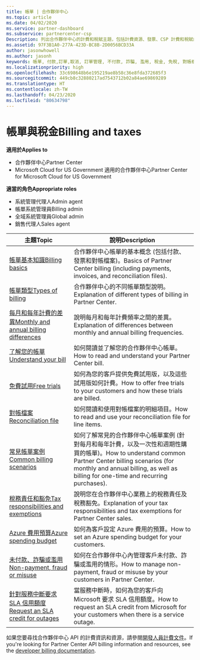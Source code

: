 ```yaml
---
title: 帳單 | 合作夥伴中心
ms.topic: article
ms.date: 04/02/2020
ms.service: partner-dashboard
ms.subservice: partnercenter-csp
Description: 列出合作夥伴中心的計費和稅賦主題，包括計費資源、發票、CSP 計費和稅賦的相關資訊。
ms.assetid: 97F3B1A0-277A-423D-BC8B-2D0056BCD33A
author: jasonwhowell
ms.author: jasonh
keywords: 帳單, 付款,訂單,取消, 訂單管理, 不付款, 詐騙, 濫用, 稅金, 免稅, 對帳檔案, 對帳檔案
ms.localizationpriority: high
ms.openlocfilehash: 33c698648b6e195219ae8b58c36e8fda372685f3
ms.sourcegitcommit: 449cb8c32880217ad7543712b02a84ae69869289
ms.translationtype: HT
ms.contentlocale: zh-TW
ms.lasthandoff: 04/23/2020
ms.locfileid: "80634798"
---
```

# <a name="billing-and-taxes"></a><span data-ttu-id="fdc5c-104">帳單與稅金</span><span class="sxs-lookup"><span data-stu-id="fdc5c-104">Billing and taxes</span></span>

<span data-ttu-id="fdc5c-105">**適用於**</span><span class="sxs-lookup"><span data-stu-id="fdc5c-105">**Applies to**</span></span>

- <span data-ttu-id="fdc5c-106">合作夥伴中心</span><span class="sxs-lookup"><span data-stu-id="fdc5c-106">Partner Center</span></span>
- <span data-ttu-id="fdc5c-107">Microsoft Cloud for US Government 適用的合作夥伴中心</span><span class="sxs-lookup"><span data-stu-id="fdc5c-107">Partner Center for Microsoft Cloud for US Government</span></span>

<span data-ttu-id="fdc5c-108">**適當的角色**</span><span class="sxs-lookup"><span data-stu-id="fdc5c-108">**Appropriate roles**</span></span>

- <span data-ttu-id="fdc5c-109">系統管理代理人</span><span class="sxs-lookup"><span data-stu-id="fdc5c-109">Admin agent</span></span>
- <span data-ttu-id="fdc5c-110">帳單系統管理員</span><span class="sxs-lookup"><span data-stu-id="fdc5c-110">Billing admin</span></span>
- <span data-ttu-id="fdc5c-111">全域系統管理員</span><span class="sxs-lookup"><span data-stu-id="fdc5c-111">Global admin</span></span>
- <span data-ttu-id="fdc5c-112">銷售代理人</span><span class="sxs-lookup"><span data-stu-id="fdc5c-112">Sales agent</span></span>

| <span data-ttu-id="fdc5c-113">主題</span><span class="sxs-lookup"><span data-stu-id="fdc5c-113">Topic</span></span> | <span data-ttu-id="fdc5c-114">說明</span><span class="sxs-lookup"><span data-stu-id="fdc5c-114">Description</span></span> |
| ----- | ----------- |
| [<span data-ttu-id="fdc5c-115">帳單基本知識</span><span class="sxs-lookup"><span data-stu-id="fdc5c-115">Billing basics</span></span>](billing-basics.md) | <span data-ttu-id="fdc5c-116">合作夥伴中心帳單的基本概念 (包括付款、發票和對帳檔案)。</span><span class="sxs-lookup"><span data-stu-id="fdc5c-116">Basics of Partner Center billing (including payments, invoices, and reconciliation files).</span></span> |
| [<span data-ttu-id="fdc5c-117">帳單類型</span><span class="sxs-lookup"><span data-stu-id="fdc5c-117">Types of billing</span></span>](billing-different-types.md) | <span data-ttu-id="fdc5c-118">合作夥伴中心的不同帳單類型說明。</span><span class="sxs-lookup"><span data-stu-id="fdc5c-118">Explanation of different types of billing in Partner Center.</span></span> |
| [<span data-ttu-id="fdc5c-119">每月和每年計費的差異</span><span class="sxs-lookup"><span data-stu-id="fdc5c-119">Monthly and annual billing differences</span></span>](billing-annual-monthly.md) | <span data-ttu-id="fdc5c-120">說明每月和每年計費頻率之間的差異。</span><span class="sxs-lookup"><span data-stu-id="fdc5c-120">Explanation of differences between monthly and annual billing frequencies.</span></span> |
| [<span data-ttu-id="fdc5c-121">了解您的帳單</span><span class="sxs-lookup"><span data-stu-id="fdc5c-121">Understand your bill</span></span>](read-your-bill.md) | <span data-ttu-id="fdc5c-122">如何閱讀並了解您的合作夥伴中心帳單。</span><span class="sxs-lookup"><span data-stu-id="fdc5c-122">How to read and understand your Partner Center bill.</span></span> |
| [<span data-ttu-id="fdc5c-123">免費試用</span><span class="sxs-lookup"><span data-stu-id="fdc5c-123">Free trials</span></span>](offer-your-customers-trials-of-microsoft-products.md) | <span data-ttu-id="fdc5c-124">如何為您的客戶提供免費試用版，以及這些試用版如何計費。</span><span class="sxs-lookup"><span data-stu-id="fdc5c-124">How to offer free trials to your customers and how these trials are billed.</span></span> |
| [<span data-ttu-id="fdc5c-125">對帳檔案</span><span class="sxs-lookup"><span data-stu-id="fdc5c-125">Reconciliation file</span></span>](use-the-reconciliation-files.md) | <span data-ttu-id="fdc5c-126">如何閱讀和使用對帳檔案的明細項目。</span><span class="sxs-lookup"><span data-stu-id="fdc5c-126">How to read and use your reconciliation file for line items.</span></span> |
| [<span data-ttu-id="fdc5c-127">常見帳單案例</span><span class="sxs-lookup"><span data-stu-id="fdc5c-127">Common billing scenarios</span></span>](common-billing-scenarios.md) | <span data-ttu-id="fdc5c-128">如何了解常見的合作夥伴中心帳單案例 (針對每月和每年計費，以及一次性和週期性購買的帳單)。</span><span class="sxs-lookup"><span data-stu-id="fdc5c-128">How to understand common Partner Center billing scenarios (for monthly and annual billing, as well as billing for one-time and recurring purchases).</span></span> |
| [<span data-ttu-id="fdc5c-129">稅務責任和豁免</span><span class="sxs-lookup"><span data-stu-id="fdc5c-129">Tax responsibilities and exemptions</span></span>](tax-and-tax-exemptions.md) | <span data-ttu-id="fdc5c-130">說明您在合作夥伴中心業務上的稅務責任及稅務豁免。</span><span class="sxs-lookup"><span data-stu-id="fdc5c-130">Explanation of your tax responsibilities and tax exemptions for Partner Center sales.</span></span> |
| [<span data-ttu-id="fdc5c-131">Azure 費用預算</span><span class="sxs-lookup"><span data-stu-id="fdc5c-131">Azure spending budget</span></span>](set-an-azure-spending-budget-for-your-customers.md) | <span data-ttu-id="fdc5c-132">如何為客戶設定 Azure 費用的預算。</span><span class="sxs-lookup"><span data-stu-id="fdc5c-132">How to set an Azure spending budget for your customers.</span></span> |
| [<span data-ttu-id="fdc5c-133">未付款、詐騙或濫用</span><span class="sxs-lookup"><span data-stu-id="fdc5c-133">Non-payment, fraud or misuse</span></span>](non-payment--fraud--or-misuse.md) | <span data-ttu-id="fdc5c-134">如何在合作夥伴中心內管理客戶未付款、詐騙或濫用的情形。</span><span class="sxs-lookup"><span data-stu-id="fdc5c-134">How to manage non-payment, fraud or misuse by your customers in Partner Center.</span></span> |
| [<span data-ttu-id="fdc5c-135">針對服務中斷要求 SLA 信用額度</span><span class="sxs-lookup"><span data-stu-id="fdc5c-135">Request an SLA credit for outages</span></span>](request-credit.md) | <span data-ttu-id="fdc5c-136">當服務中斷時，如何為您的客戶向 Microsoft 要求 SLA 信用額度。</span><span class="sxs-lookup"><span data-stu-id="fdc5c-136">How to request an SLA credit from Microsoft for your customers when there is a service outage.</span></span> |

<span data-ttu-id="fdc5c-137">如果您要尋找合作夥伴中心 API 的計費資訊和資源，請參閱[開發人員計費文件](https://docs.microsoft.com/partner-center/develop/manage-billing)。</span><span class="sxs-lookup"><span data-stu-id="fdc5c-137">If you're looking for Partner Center API billing information and resources, see the [developer billing documentation](https://docs.microsoft.com/partner-center/develop/manage-billing).</span></span>
